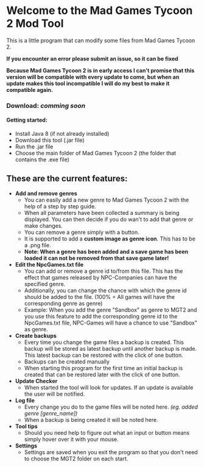 # Welcome to the Mad Games Tycoon 2 Mod Tool

This is a little program that can modify some files from Mad Games Tycoon 2. 

**If you encounter an error please submit an issue, so it can be fixed**

**Because Mad Games Tycoon 2 is in early access I can't promise that this version will be compatible with every update to come, but when an update makes this tool incompatible I will do my best to make it compatible again.**
### Download: *comming soon*
#### Getting started:
- Install Java 8 (if not already installed)
- Download this tool (.jar file)
- Run the .jar file
- Choose the main folder of Mad Games Tycoon 2 (the folder that contains the .exe file)
## These are the current features:
- **Add and remove genres**
    - You can easily add a new genre to Mad Games Tycoon 2 with the help of a step by step guide.
    - When all parameters have been collected a summary is being displayed. You can then decide if you do wan't to add that genre or make changes.
    - You can remove a genre simply with a button.
    - It is supported to add a **custom image as genre icon**. This has to be a .png file.
    - **Note: When a genre has been added and a save game has been loaded it can not be removed from that save game later!**
- **Edit the NpcGames.txt file**
    - You can add or remove a genre id to/from this file. This has the effect that games released by NPC-Companies can have the specified genre.
    - Additionally, you can change the chance with which the genre id should be added to the file. (100% = All games will have the corresponding genre as genre)
    - Example: When you add the genre "Sandbox" as genre to MGT2 and you use this feature to add the corresponding genre id to the NpcGames.txt file, NPC-Games will have a chance to use "Sandbox" as genre.
- **Create backups**
    - Every time you change the game files a backup is created. This backup will be stored as latest backup until another backup is made. This latest backup can be restored with the click of one button.
    - Backups can be created manually
    - When starting this program for the first time an initial backup is created that can be restored later with the click of one button.
- **Update Checker**
    - When started the tool will look for updates. If an update is available the user will be notified.
- **Log file**
    - Every change you do to the game files will be noted here. *(eg. added genre [genre_name])*
    - When a backup is being created it will be noted here.
- **Tool tips**
    - Should you need help to figure out what an input or button means simply hover over it with your mouse.   
- **Settings**
    - Settings are saved when you exit the program so that you don't need to choose the MGT2 folder on each start.    